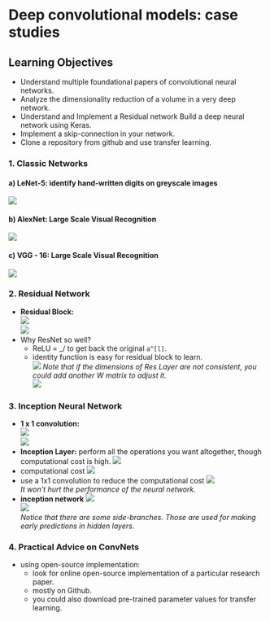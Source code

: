 # Deep convolutional models: case studies

## Learning Objectives 
* Understand multiple foundational papers of convolutional neural networks. 
* Analyze the dimensionality reduction of a volume in a very deep network. 
* Understand and Implement a Residual network
Build a deep neural network using Keras. 
* Implement a skip-connection in your network. 
* Clone a repository from github and use transfer learning. 

### 1. Classic Networks  
#### a) LeNet-5: identify hand-written digits on greyscale images  
![](./img/wk02_lenet_5.png)   

#### b) AlexNet: Large Scale Visual Recognition  
![](./img/wk02_alexnet.png)  

#### c) VGG - 16: Large Scale Visual Recognition  
![](./img/wk02_vgg_16.png)  

### 2. Residual Network 
* __Residual Block:__  
![](./img/wk02_resnet.png)  
![](./img/wk02_resnet2.png)  
* Why ResNet so well? 
	* ReLU = _/ to get back the original `a^[l]`.
	* identity function is easy for residual block to learn.   
	![](./img/wk02_resnet3.png)
	_Note that if the dimensions of Res Layer are not consistent, you could add another W matrix to adjust it._  
	![](./img/wk02_resnet4.png)   
	
### 3. Inception Neural Network 
* __1 x 1 convolution:__  
![](./img/wk02_1x1.png)  
![](./img/wk02_1x1_2.png)  
* __Inception Layer:__ perform all the operations you want altogether, though computational cost is high. 
![](./img/wk02_inception.png)  
* computational cost
![](./img/wk02_inception_comp_cost.png)  
* use a 1x1 convolution to reduce the computational cost 
![](./img/wk02_1x1_3.png)  
_It won't hurt the performance of the neural network._
* __inception network__
![](./img/wk02_inception2.png)  
![](./img/wk02_inception3.png)  
_Notice that there are some side-branches. Those are used for making early predictions in hidden layers._ 

### 4. Practical Advice on ConvNets
* using open-source implementation: 
	* look for online open-source implementation of a particular research paper. 
	* mostly on Github.  
	* you could also download pre-trained parameter values for transfer learning.  
